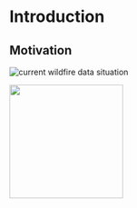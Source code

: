 # Introduction


## Motivation

![current wildfire data situation](images/current.svg)

<img src="images/current.svg" width="200">



